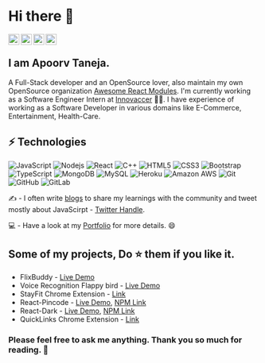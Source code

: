 # Hi there 👋


<a href="https://twitter.com/apoorv_taneja">
  <img align="left" alt="Apoorv Taneja | Twitter" width="22px" src="https://cdn.jsdelivr.net/npm/simple-icons@v3/icons/twitter.svg" />
</a>
<a href="https://www.linkedin.com/in/apoorvtaneja/">
  <img align="left" alt="Apoorv's LinkdeIN" width="22px" src="https://cdn.jsdelivr.net/npm/simple-icons@v3/icons/linkedin.svg" />
</a>
<a href="https://www.instagram.com/apoorvtaneja/">
  <img align="left" alt="Apoorv's Instagram" width="22px" src="https://cdn.jsdelivr.net/npm/simple-icons@v3/icons/instagram.svg" />
</a>
<a href="https://leetcode.com/plxity/">
  <img align="left" alt="Apoorv's Leetcode" width="22px" src="https://cdn.jsdelivr.net/npm/simple-icons@v3/icons/leetcode.svg" />
</a>

<br>

 ## I am Apoorv Taneja. 

A Full-Stack developer and an OpenSource lover, also maintain my own OpenSource organization [Awesome React Modules](https://github.com/Awesome-React-Modules). I'm currently working as a  Software Engineer Intern at [Innovaccer](https://innovaccer.com/) :man_technologist:.
I have experience of working as a Software Developer in various domains like E-Commerce, Entertainment, Health-Care.

## ⚡ Technologies

![JavaScript](https://img.shields.io/badge/-JavaScript-black?style=flat-square&logo=javascript)
![Nodejs](https://img.shields.io/badge/-Nodejs-black?style=flat-square&logo=Node.js)
![React](https://img.shields.io/badge/-React-black?style=flat-square&logo=react)
![C++](https://img.shields.io/badge/-C++-00599C?style=flat-square&logo=c)
![HTML5](https://img.shields.io/badge/-HTML5-E34F26?style=flat-square&logo=html5&logoColor=white)
![CSS3](https://img.shields.io/badge/-CSS3-1572B6?style=flat-square&logo=css3)
![Bootstrap](https://img.shields.io/badge/-Bootstrap-563D7C?style=flat-square&logo=bootstrap)
![TypeScript](https://img.shields.io/badge/-TypeScript-007ACC?style=flat-square&logo=typescript)
![MongoDB](https://img.shields.io/badge/-MongoDB-black?style=flat-square&logo=mongodb)
![MySQL](https://img.shields.io/badge/-MySQL-black?style=flat-square&logo=mysql)
![Heroku](https://img.shields.io/badge/-Heroku-430098?style=flat-square&logo=heroku)
![Amazon AWS](https://img.shields.io/badge/Amazon%20AWS-232F3E?style=flat-square&logo=amazon-aws)
![Git](https://img.shields.io/badge/-Git-black?style=flat-square&logo=git)
![GitHub](https://img.shields.io/badge/-GitHub-181717?style=flat-square&logo=github)
![GitLab](https://img.shields.io/badge/-GitLab-FCA121?style=flat-square&logo=gitlab)

:writing_hand: - I often write [blogs](http://blog.plxity.co/) to share my learnings with the community and tweet mostly about JavaScirpt -  [Twitter Handle](https://twitter.com/apoorv_taneja). 

:computer: - Have a look at my [Portfolio](https://www.plxity.co/) for more details. :smile: 

## Some of my projects, Do ⭐️ them if you like it.

- FlixBuddy - [Live Demo](https://flixbuddy.vercel.app/)
- Voice Recognition Flappy bird - [Live Demo](https://plxity.github.io/Flappy-Voice-Recognition-Game/)
- StayFit Chrome Extension - [Link](https://github.com/plxity/StayFit-Chrome-Extension)
- React-Pincode - [Live Demo](https://react-pincode.netlify.app/), [NPM Link](https://www.npmjs.com/package/react-pincode)
- React-Dark - [Live Demo](https://react-dark.netlify.app/), [NPM Link](https://www.npmjs.com/package/react-dark)
- QuickLinks Chrome Extension - [Link](https://github.com/plxity/QuickLinks-Chrome-extension)


### Please feel free to ask me anything. Thank you so much for reading. :blue_heart:

